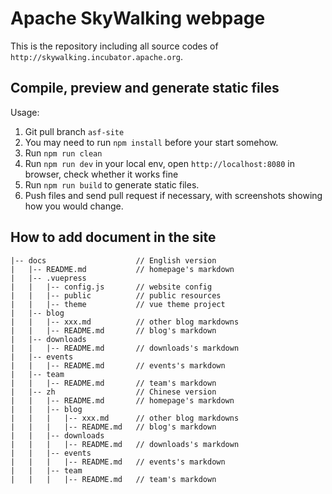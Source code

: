 # Apache SkyWalking webpage

This is the repository including all source codes of `http://skywalking.incubator.apache.org`.

## Compile, preview and generate static files

Usage:

1. Git pull branch `asf-site`
1. You may need to run `npm install` before your start somehow.
1. Run `npm run clean`
1. Run `npm run dev` in your local env, open `http://localhost:8080` in browser, check whether it works fine
1. Run `npm run build` to generate static files.
1. Push files and send pull request if necessary, with screenshots showing how you would change.


## How to add document in the site


```
|-- docs                    // English version
|   |-- README.md           // homepage's markdown
|   |-- .vuepress
|   |   |-- config.js       // website config
|   |   |-- public          // public resources
|   |   |-- theme           // vue theme project
|   |-- blog
|   |   |-- xxx.md          // other blog markdowns
|   |   |-- README.md       // blog's markdown
|   |-- downloads
|   |   |-- README.md       // downloads's markdown
|   |-- events
|   |   |-- README.md       // events's markdown
|   |-- team
|   |   |-- README.md       // team's markdown
|   |-- zh                  // Chinese version
|   |   |-- README.md       // homepage's markdown
|   |   |-- blog
|   |   |   |-- xxx.md      // other blog markdowns
|   |   |   |-- README.md   // blog's markdown
|   |   |-- downloads
|   |   |   |-- README.md   // downloads's markdown
|   |   |-- events
|   |   |   |-- README.md   // events's markdown
|   |   |-- team
|   |   |   |-- README.md   // team's markdown

```
